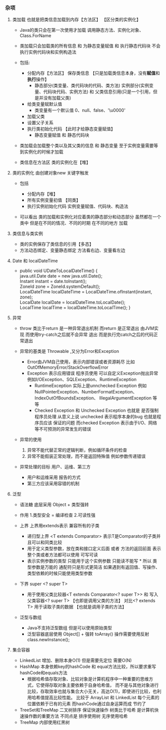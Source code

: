 ### 杂项
1. 类加载 也就是把类信息加载到内存【方法区】 【区分类的实例化】
   * Java的类只会在第一次使用才加载  调用静态方法、实例化对象、Class.ForName
   * 类加载只会加载类的所有信息 和 为静态变量赋值 和 执行静态代码块  不会执行实例代码块和实例构造法
   * 包括:
        * 分配内存【方法区】 保存类信息 【只是加载类信息本身，没有**赋值**和**执行**操作】
            * 静态部分(类变量、类代码块的代码、类方法) 实例部分(实例变量、代码块代码、实例方法) 和 父类信息引用(只是一个引用，但是并没有加载父类)
        * 给类变量赋默认值
            * 类变量有一个默认值 0、null、false、'\u0000'
        * 加载父类 
        * 设置父子关系
        * 执行类初始化代码 【此时才给静态变量赋值】
            * 静态变量赋值 和 静态代码块
            
    * 类加载会加载整个类以及其父类的信息 和 静态变量  至于实例变量需要等到实例化的时候才加载
    * 类信息在方法区  类的实例化在【堆】
    
2. 类的实例化  由创建对象new 关键字触发
    * 包括
        * 分配内存【堆】
        * 所有实例变量初值 【同类】
        * 执行实例初始化代码 实例变量赋值、代码块、构造法
        
    * 可以看出 类的加载和实例化对应着类的静态部分和动态部分 虽然都在一个类中 但是在不同的情况、不同的时期
    在不同的地方 加载
    
    
3. 类信息与类实例
    * 类的实例保存了类信息的引用【多态】
    * 方法动态绑定、变量静态绑定  方法看右边、变量看左边
    
4. Date 和 localDateTime
    * public void UDateToLocalDateTime() {  
          java.util.Date date = new java.util.Date();  
          Instant instant = date.toInstant();  
          ZoneId zone = ZoneId.systemDefault();  
          LocalDateTime localDateTime = LocalDateTime.ofInstant(instant, zone);  
          LocalDate localDate = localDateTime.toLocalDate();  
          LocalTime localTime = localDateTime.toLocalTime();
      }
      
5. 异常 
    * throw 类比于return 是一种异常退出机制  而return 是正常退出 由JVM实现 而使用try-catch之后就不会异常
退出  而是执行完catch之后的代码正常退出
    * 异常的基类是 Throwable ,又分为Error和Exception
        * Error由JVM自己使用，表示内部错误或者资源耗尽 比如OutOfMemoryError/StackOverflowError
        * Exception 表示应用错误 程序员使用 可以自定义Exception抛出异常 例如I/OException、SQLException、RuntimeException
            * RuntimeException 实际上是unnchecked Exception 例如 NullPointerException、NumberFormatException、IndexOutOfBoundsException、
            IllegalArgumentException 等等
            * Checked Exception 和 Unchecked Exception 也就是 是否强制程序员处理  从意义上说 unchecked 表示程序本身的bug 也就是程序员应该
            保证的问题  而checked Exception 表示由于I/O、网络等不可预测的异常发生的错误
            
    * 异常的使用
        1. 异常不能代替正常的逻辑判断，例如循环条件的检查
        2. 异常不能假装正常处理，而不是返回特殊值  例如参数传递错误 
        
    * 异常处理的目标 用户、运维、第三方
        * 用户和运维采用 报告的方式
        * 第三方应该采用容错的机制
        
6. 泛型
    * 语法糖 底层采用 Object + 类型强转
    * 作用 1.类型安全 = 编译检查  2.可读性强
    * 上界 上界用extends表示 兼容所有的子类
        * 递归型上界 <T extends Comparator<T>> 表示T是Comparator的子类并且可以和同类比较
        * <T extends E>用于定义类型参数，放在类和接口定义后面 或者 方法的返回前面 表示整个类或者方法都可以使用 可写可读
        * <? extends E> 表示实例参数的类型 只能用于这个实例参数  只能读不能写
            * 所以 类型参数是万能的 通配符只是形式更简洁  如果遇到有返回值、写操作、类型依赖的时候只能使用类型参数
            
     * 下界 super <? super T>
        * 用于使用父类比较器<T extends Comparator<? super T>>  和 写入父类容器<? super T>  【也即是调用父类的方法】
        对比<? extends T> 用于读取子类的数据 【也就是调用子类的方法】
        
    * 泛型与数组
        * Java不支持泛型数组 但是可以使用原始类型
        * 泛型容器底层使用 Object[] + 强转   toArray() 操作需要使用反射 class.newInstance();
       
7. 集合容器
    * LinkedList 增加、删除本身O(1) 但是需要先定位 需要O(N)
    * HashMap 本身依赖key的hashCode 和 equal方法比较，所以要求重写 hashCode和equals方法 
        * 根据哈希值存取对象、比较对象是计算机程序中一种重要的思维方式，它使得存取对象主要依赖于自身哈希值，
        而不是与其他对象进行比较，存取效率也就与集合大小无关，高达O(1)，即使进行比较，也利用哈希值提高比较性能。
        比较于 ArrayList 和 LinkedList 每个元素的位置依赖于已有的元素  而hashCode通过自身运算而成 节约了
    * TreeSet和TreeMap 二叉树排序 保证快速操作 树类比于哈希 是计算机快速操作数的重要方法 
    不同点是 排序使用树 无序使用哈希
    * TreeMap 内部使用红黑树
